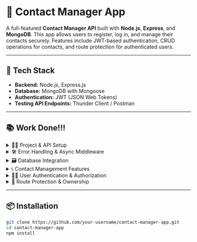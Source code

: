 # 📇 Contact Manager App

A full-featured **Contact Manager API** built with **Node.js**, **Express**, and **MongoDB**. This app allows users to register, log in, and manage their contacts securely. Features include JWT-based authentication, CRUD operations for contacts, and route protection for authenticated users.

---

## 🚀 Tech Stack

- **Backend:** Node.js, Express.js
- **Database:** MongoDB with Mongoose
- **Authentication:** JWT (JSON Web Tokens)
- **Testing API Endpoints:** Thunder Client / Postman

---

## 📚 Work Done!!!

<details>
  <summary>👨‍💻 Project & API Setup</summary>

- Create an Express Server  
- Thunder Client Setup  
- Express Router & Contacts CRUD Route Setup  
- Create Contact Controller for Contacts CRUD Operations  
- Multiple HTTP Methods per Route  
- Built-in Middleware for POST Request Body  
</details>

<details>
  <summary>🛠️ Error Handling & Async Middleware</summary>

- Express - Throw Error  
- Error Handling Middleware  
- Express Async Handler  
</details>

<details>
  <summary>🗃️ Database Integration</summary>

- MongoDB Setup  
- Connect Express App to MongoDB Database  
- Mongoose Schema for Contacts  
</details>

<details>
  <summary>📞 Contact Management Features</summary>

- CRUD Get All Contacts  
- CRUD Create New Contact  
- CRUD Get Contact  
- CRUD Update Contact  
- CRUD Delete Contact  
</details>

<details>
  <summary>🧑‍💼 User Authentication & Authorization</summary>

- Adding User Routes - Registration, Login & Current  
- Adding User Controller  
- Mongoose Schema for User  
- User Registration & Password Hashing  
- JWT Access Token & User Login  
</details>

<details>
  <summary>🔐 Route Protection & Ownership</summary>

- Protecting Routes - User  
- Verify JWT Token Middleware  
- Handle Relationship - User & Contact Schema  
- Protecting Routes - Contact  
- Logged in User Get All Contacts  
- Logged in User Create New Contact  
- Logged in User Update & Delete Contact  
</details>

---

## 📦 Installation

```bash
git clone https://github.com/your-username/contact-manager-app.git
cd contact-manager-app
npm install
